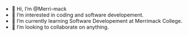 - 👋 Hi, I’m @Merri-mack
- 👀 I’m interested in coding and software developement.
- 🌱 I’m currently learning Software Developement at Merrimack College.
- 💞️ I’m looking to collaborate on anything.

<!---
Merri-mack/Merri-mack is a ✨ special ✨ repository because its `README.md` (this file) appears on your GitHub profile.
You can click the Preview link to take a look at your changes.
--->
